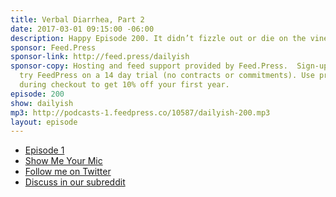 ```yaml
---
title: Verbal Diarrhea, Part 2
date: 2017-03-01 09:15:00 -06:00
description: Happy Episode 200. It didn’t fizzle out or die on the vine!
sponsor: Feed.Press
sponsor-link: http://feed.press/dailyish
sponsor-copy: Hosting and feed support provided by Feed.Press.  Sign-up today and
  try FeedPress on a 14 day trial (no contracts or commitments). Use promo code "dailyish"
  during checkout to get 10% off your first year.
episode: 200
show: dailyish
mp3: http://podcasts-1.feedpress.co/10587/dailyish-200.mp3
layout: episode
---
```


* [Episode 1](http://goodstuff.fm/dailyish/1)
* [Show Me Your Mic](http://goodstuff.fm/smym)
* [Follow me on Twitter](https://twitter.com/ichris)
* [Discuss in our subreddit](https://www.reddit.com/r/Goodstuff_fm/comments/5wwpqh/dailyish_200_verbal_diarrhea_part_2/)

